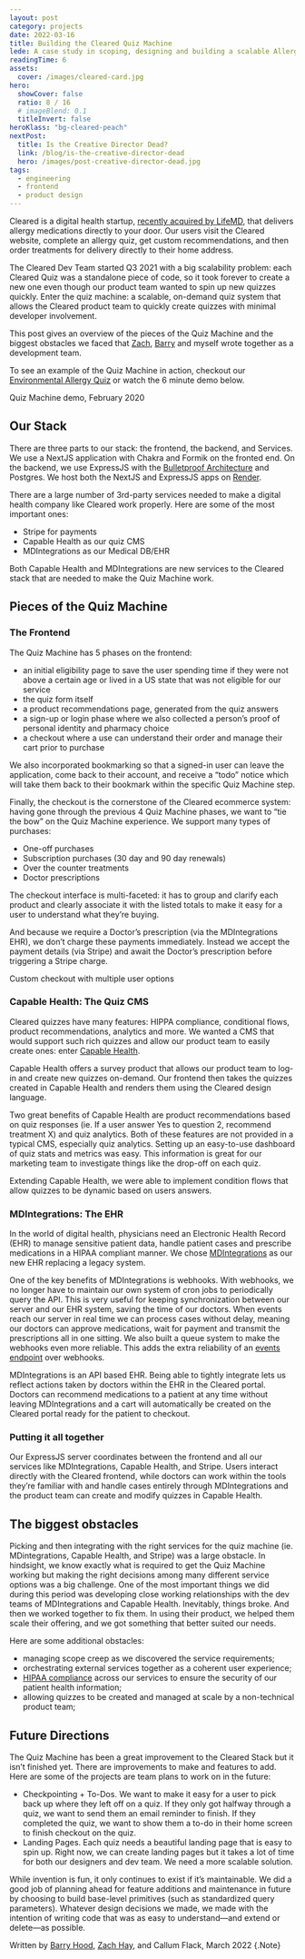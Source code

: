 ```yaml
---
layout: post
category: projects
date: 2022-03-16
title: Building the Cleared Quiz Machine
lede: A case study in scoping, designing and building a scalable Allergy Diagnosis Quiz system for Cleared, a digital healthcare platform I've been working with.
readingTime: 6
assets:
  cover: /images/cleared-card.jpg
hero:
  showCover: false
  ratio: 8 / 16
  # imageBlend: 0.1
  titleInvert: false
heroKlass: "bg-cleared-peach"
nextPost:
  title: Is the Creative Director Dead?
  link: /blog/is-the-creative-director-dead
  hero: /images/post-creative-director-dead.jpg
tags:
  - engineering
  - frontend
  - product design
---
```


<!-- [insert picture here] — Callum -->

Cleared is a digital health startup, [recently acquired by LifeMD](https://www.globenewswire.com/news-release/2022/01/12/2365613/6480/en/LifeMD-Expands-Patient-Offerings-by-Acquiring-Leading-Allergy-Telehealth-Platform.html), that delivers allergy medications directly to your door. Our users visit the Cleared website, complete an allergy quiz, get custom recommendations, and then order treatments for delivery directly to their home address.

The Cleared Dev Team started Q3 2021 with a big scalability problem: each Cleared Quiz was a standalone piece of code, so it took forever to create a new one even though our product team wanted to spin up new quizzes quickly. Enter the quiz machine: a scalable, on-demand quiz system that allows the Cleared product team to quickly create quizzes with minimal developer involvement.

This post gives an overview of the pieces of the Quiz Machine and the biggest obstacles we faced that [Zach](https://www.linkedin.com/in/zahay/), [Barry](https://github.com/BarryPH) and myself wrote together as a development team.

To see an example of the Quiz Machine in action, checkout our [Environmental Allergy Quiz](https://portal.getcleared.com/start/environmental-allergy-quiz) or watch the 6 minute demo below.

<MediaVideo showControls src="693001127" ratio="720/1044">
  <p class="Note">Quiz Machine demo, February 2020</p>
</MediaVideo>

## Our Stack

There are three parts to our stack: the frontend, the backend, and Services. We use a NextJS application with Chakra and Formik on the fronted end. On the backend, we use ExpressJS with the [Bulletproof Architecture](https://softwareontheroad.com/ideal-nodejs-project-structure/) and Postgres. We host both the NextJS and ExpressJS apps on [Render](https://render.com/). 

There are a large number of 3rd-party services needed to make a digital health company like Cleared work properly. Here are some of the most important ones:

- Stripe for payments
- Capable Health as our quiz CMS
- MDIntegrations as our Medical DB/EHR

Both Capable Health and MDIntegrations are new services to the Cleared stack that are needed to make the Quiz Machine work.

## Pieces of the Quiz Machine

### The Frontend

The Quiz Machine has 5 phases on the frontend:

- an initial eligibility page to save the user spending time if they were not above a certain age or lived in a US state that was not eligible for our service
- the quiz form itself
- a product recommendations page, generated from the quiz answers
- a sign-up or login phase where we also collected a person’s proof of personal identity and pharmacy choice
- a checkout where a use can understand their order and manage their cart prior to purchase

We also incorporated bookmarking so that a signed-in user can leave the application, come back to their account, and receive a “todo” notice which will take them back to their bookmark within the specific Quiz Machine step.

Finally, the checkout is the cornerstone of the Cleared ecommerce system: having gone through the previous 4 Quiz Machine phases, we want to “tie the bow” on the Quiz Machine experience. We support many types of purchases:

- One-off purchases
- Subscription purchases (30 day and 90 day renewals)
- Over the counter treatments
- Doctor prescriptions

The checkout interface is multi-faceted: it has to group and clarify each product and clearly associate it with the listed totals to make it easy for a user to understand what they’re buying. 

And because we require a Doctor’s prescription (via the MDIntegrations EHR), we don’t charge these payments immediately. Instead we accept the payment details (via Stripe) and await the Doctor’s prescription before triggering a Stripe charge.

<MediaVideo frame src="693371475" ratio="8/10">
  <p class="Note">Custom checkout with multiple user options</p>
</MediaVideo>

### Capable Health: The Quiz CMS

Cleared quizzes have many features: HIPPA compliance, conditional flows, product recommendations, analytics and more. We wanted a CMS that would support such rich quizzes and allow our product team to easily create ones: enter [Capable Health](https://capablehealth.com/). 

Capable Health offers a survey product that allows our product team to log-in and create new quizzes on-demand. Our frontend then takes the quizzes created in Capable Health and renders them using the Cleared design language.

Two great benefits of Capable Health are product recommendations based on quiz responses (ie. If a user answer Yes to question 2, recommend treatment X) and quiz analytics. Both of these features are not provided in a typical CMS, especially quiz analytics. Setting up an easy-to-use dashboard of quiz stats and metrics was easy. This information is great for our marketing team to investigate things like the drop-off on each quiz.

Extending Capable Health, we were able to implement condition flows that allow quizzes to be dynamic based on users answers.

### MDIntegrations: The EHR

In the world of digital health, physicians need an Electronic Health Record (EHR) to manage sensitive patient data, handle patient cases and prescribe medications in a HIPAA compliant manner. We chose [MDIntegrations](https://mdintegrations.com/) as our new EHR replacing a legacy system.

One of the key benefits of MDIntegrations is webhooks. With webhooks, we no longer have to maintain our own system of cron jobs to periodically query the API. This is very useful for keeping synchronization between our server and our EHR system, saving the time of our doctors. When events reach our server in real time we can process cases without delay, meaning our doctors can approve medications, wait for payment and transmit the prescriptions all in one sitting. We also built a queue system to make the webhooks even more reliable. This adds the extra reliability of an [events endpoint](https://blog.sequin.io/events-not-webhooks) over webhooks.

MDIntegrations is an API based EHR. Being able to tightly integrate lets us reflect actions taken by doctors within the EHR in the Cleared portal. Doctors can recommend medications to a patient at any time without leaving MDIntegrations and a cart will automatically be created on the Cleared portal ready for the patient to checkout.

### Putting it all together

Our ExpressJS server coordinates between the frontend and all our services like MDIntegrations, Capable Health, and Stripe. Users interact directly with the Cleared frontend, while doctors can work within the tools they’re familiar with and handle cases entirely through MDIntegrations and the product team can create and modify quizzes in Capable Health.

## The biggest obstacles

Picking and then integrating with the right services for the quiz machine (ie. MDintegrations, Capable Health, and Stripe) was a large obstacle. In hindsight, we know exactly what is required to get the Quiz Machine working but making the right decisions among many different service options was a big challenge. One of the most important things we did during this period was developing close working relationships with the dev teams of MDIntegrations and Capable Health. Inevitably, things broke. And then we worked together to fix them. In using their product, we helped them scale their offering, and we got something that better suited our needs.

Here are some additional obstacles:

- managing scope creep as we discovered the service requirements;
- orchestrating external services together as a coherent user experience;
- [HIPAA compliance](https://www.hhs.gov/hipaa/for-professionals/security/laws-regulations/index.html) across our services to ensure the security of our patient health information;
- allowing quizzes to be created and managed at scale by a non-technical product team;

<Media ratio="440/1680" image="/images/cleared-quiz-machine-commits.jpg" caption="Code tempo visualisation with the final downhill slope representing release convergence" />

## Future Directions

The Quiz Machine has been a great improvement to the Cleared Stack but it isn’t finished yet. There are improvements to make and features to add. Here are some of the projects are team plans to work on in the future:

- Checkpointing + To-Dos. We want to make it easy for a user to pick back up where they left off on a quiz. If they only got halfway through a quiz, we want to send them an email reminder to finish. If they completed the quiz, we want to show them a to-do in their home screen to finish checkout on the quiz.
- Landing Pages. Each quiz needs a beautiful landing page that is easy to spin up. Right now, we can create landing pages but it takes a lot of time for both our designers and dev team. We need a more scalable solution.

While invention is fun, it only continues to exist if it’s maintainable. We did a good job of planning ahead for feature additions and maintenance in future by choosing to build base-level primitives (such as standardized query parameters). Whatever design decisions we made, we made with the intention of writing code that was as easy to understand—and extend or delete—as possible.

<PostButton link="https://www.getcleared.com" label="Visit Cleared" />

Written by [Barry Hood](https://github.com/BarryPH), [Zach Hay](https://www.linkedin.com/in/zahay/), and Callum Flack, March 2022 {.Note}

<script>
import Media from "../../src/components/Media";
import MediaVideo from "../../src/components/MediaVideo";
import PostButton from "../../src/components/PostButton";
export default {
  components: {
    Media,
    MediaVideo,
    PostButton
  }
}
</script>
